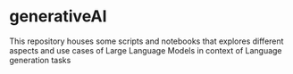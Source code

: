 # generativeAI
This repository houses some scripts and notebooks that explores different aspects and use cases of Large Language Models in context of Language generation tasks
